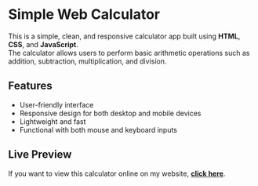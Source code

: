 # Simple Web Calculator

This is a simple, clean, and responsive calculator app built using **HTML**, **CSS**, and **JavaScript**.  
The calculator allows users to perform basic arithmetic operations such as addition, subtraction, multiplication, and division.

## Features
- User-friendly interface
- Responsive design for both desktop and mobile devices
- Lightweight and fast
- Functional with both mouse and keyboard inputs

## Live Preview
If you want to view this calculator online on my website, **[click here](https://homayonazar.com/Calculator/)**.


